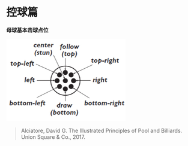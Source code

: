 # 控球篇

**母球基本击球点位**

![](./img/ganfa.png)

> Alciatore, David G. The Illustrated Principles of Pool and Billiards. Union Square & Co., 2017.

